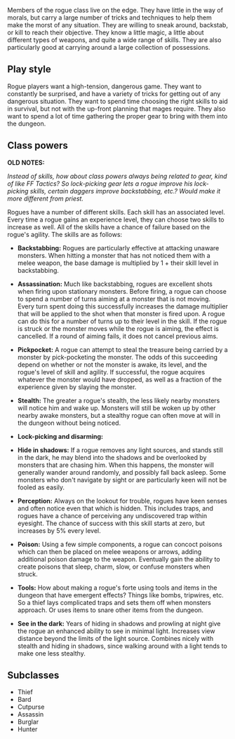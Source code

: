Members of the rogue class live on the edge. They have little in the way of morals, but carry a large number of tricks and techniques to help them make the morst of any situation. They are willing to sneak around, backstab, or kill to reach their objective. They know a little magic, a little about different types of weapons, and quite a wide range of skills. They are also particularly good at carrying around a large collection of possessions.

## Play style

Rogue players want a high-tension, dangerous game. They want to constantly be
surprised, and have a variety of tricks for getting out of any dangerous
situation. They want to spend time choosing the right skills to aid in survival,
but not with the up-front planning that mages require. They also want to spend a
lot of time gathering the proper gear to bring with them into the dungeon.

## Class powers

**OLD NOTES:**

*Instead of skills, how about class powers always being related to gear, kind of
like FF Tactics? So lock-picking gear lets a rogue improve his lock-picking
skills, certain daggers improve backstabbing, etc.? Would make it more different
from priest.*

Rogues have a number of different skills. Each skill has an associated level.
Every time a rogue gains an experience level, they can choose two skills to
increase as well. All of the skills have a chance of failure based on the
rogue's agility. The skills are as follows:

* **Backstabbing:** Rogues are particularly effective at attacking unaware monsters. When hitting a monster that has not noticed them with a melee weapon, the base damage is multiplied by 1 + their skill level in backstabbing.

* **Assassination:** Much like backstabbing, rogues are excellent shots when
  firing upon stationary monsters. Before firing, a rogue can choose to spend a
  number of turns aiming at a monster that is not moving. Every turn spent doing
  this successfully increases the damage multiplier that will be applied to the
  shot when that monster is fired upon. A rogue can do this for a number of
  turns up to their level in the skill. If the rogue is struck or the monster
  moves while the rogue is aiming, the effect is cancelled. If a round of aiming
  fails, it does not cancel previous aims.

* **Pickpocket:** A rogue can attempt to steal the treasure being carried by a
  monster by pick-pocketing the monster. The odds of this succeeding depend on
  whether or not the monster is awake, its level, and the rogue's level of skill
  and agility. If successful, the rogue acquires whatever the monster would have
  dropped, as well as a fraction of the experience given by slaying the monster.

* **Stealth:** The greater a rogue's stealth, the less likely nearby monsters
  will notice him and wake up. Monsters will still be woken up by other nearby
  awake monsters, but a stealthy rogue can often move at will in the dungeon
  without being noticed.

* **Lock-picking and disarming:**

* **Hide in shadows:** If a rogue removes any light sources, and stands still in
  the dark, he may blend into the shadows and be overlooked by monsters that are
  chasing him. When this happens, the monster will generally wander around
  randomly, and possibly fall back asleep. Some monsters who don't navigate by
  sight or are particularly keen will not be fooled as easily.

* **Perception:** Always on the lookout for trouble, rogues have keen senses and
  often notice even that which is hidden. This includes traps, and rogues have a
  chance of perceiving any undiscovered trap within eyesight. The chance of
  success with this skill starts at zero, but increases by 5% every level.

* **Poison:** Using a few simple components, a rogue can concoct poisons which
  can then be placed on melee weapons or arrows, adding additional poison damage
  to the weapon. Eventually gain the ability to create poisons that sleep,
  charm, slow, or confuse monsters when struck.

* **Tools:** How about making a rogue's forte using tools and items in the
  dungeon that have emergent effects? Things like bombs, tripwires, etc. So a
  thief lays complicated traps and sets them off when monsters approach. Or uses
  items to snare other items from the dungeon.

* **See in the dark:** Years of hiding in shadows and prowling at night give the
  rogue an enhanced ability to see in minimal light. Increases view distance
  beyond the limits of the light source. Combines nicely with stealth and hiding
  in shadows, since walking around with a light tends to make one less stealthy.

## Subclasses

* Thief
* Bard
* Cutpurse
* Assassin
* Burglar
* Hunter
